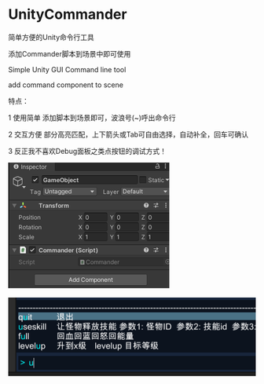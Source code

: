 # UnityCommander
简单方便的Unity命令行工具

添加Commander脚本到场景中即可使用

Simple Unity GUI Command line tool

add command component to scene

特点：

1 使用简单 添加脚本到场景即可，波浪号(~)呼出命令行

2 交互方便 部分高亮匹配，上下箭头或Tab可自由选择，自动补全，回车可确认

3 反正我不喜欢Debug面板之类点按钮的调试方式！


![image](https://github.com/JadenSailing/UnityCommander/blob/master/Doc/Component.png)


![image](https://github.com/JadenSailing/UnityCommander/blob/master/Doc/Command.png)
